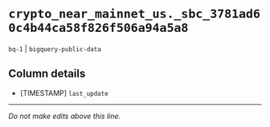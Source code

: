 # `crypto_near_mainnet_us._sbc_3781ad60c4b44ca58f826f506a94a5a8`
`bq-1` | `bigquery-public-data`

## Column details
* [TIMESTAMP] `last_update`

-------------------------------------------------------------------------------
*Do not make edits above this line.*
